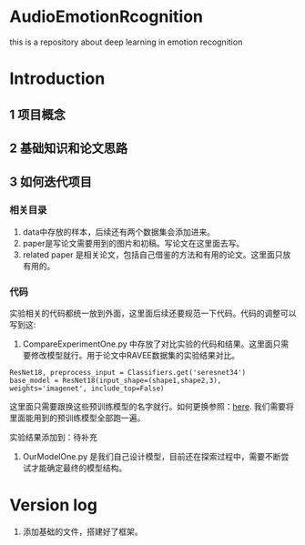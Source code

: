 # AudioEmotionRcognition
this is a repository about deep learning in emotion recognition





# Introduction 

## 1 项目概念



## 2 基础知识和论文思路

## 3 如何迭代项目

 ### 相关目录 



1. data中存放的样本，后续还有两个数据集会添加进来。
2. paper是写论文需要用到的图片和初稿。写论文在这里面去写。
3. related paper 是相关论文，包括自己借鉴的方法和有用的论文。这里面只放有用的。

 ###  代码

实验相关的代码都统一放到外面，这里面后续还要规范一下代码。代码的调整可以写到这: 



1. CompareExperimentOne.py 中存放了对比实验的代码和结果。这里面只需要修改模型就行。用于论文中RAVEE数据集的实验结果对比。



```
ResNet18, preprocess_input = Classifiers.get('seresnet34')
base_model = ResNet18(input_shape=(shape1,shape2,3), weights='imagenet', include_top=False)
```

这里面只需要跟换这些预训练模型的名字就行。如何更换参照：[here](https://github.com/qubvel/classification_models). 我们需要将里面能用到的预训练模型全部跑一遍。





实验结果添加到：待补充



1. OurModelOne.py 是我们自己设计模型，目前还在探索过程中，需要不断尝试才能确定最终的模型结构。













# Version log 

1. 添加基础的文件，搭建好了框架。